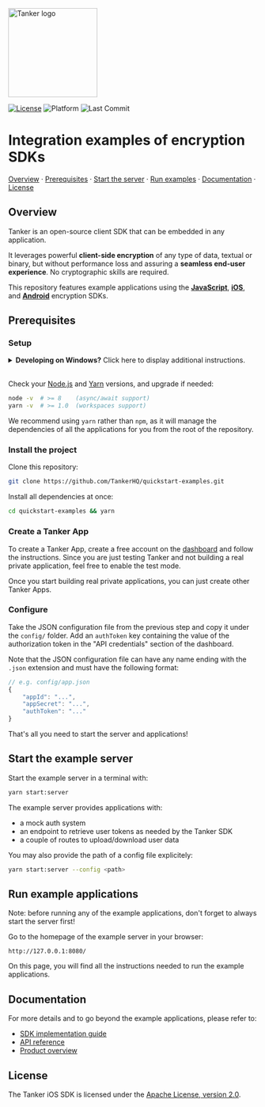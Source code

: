 [last-commit-badge]: https://img.shields.io/github/last-commit/TankerHQ/quickstart-examples.svg?label=Last%20commit&logo=github
[license-badge]: https://img.shields.io/badge/License-Apache%202.0-blue.svg
[license-link]: https://opensource.org/licenses/Apache-2.0
[platform-badge]: https://img.shields.io/static/v1.svg?label=Platform&message=android%20%7C%20ios%20%7C%20javascript&color=lightgrey

<img src="https://cdn.jsdelivr.net/gh/TankerHQ/sdk-js@v1.10.1/src/public/tanker.png" alt="Tanker logo" width="180" />

[![License][license-badge]][license-link]
![Platform][platform-badge]
![Last Commit][last-commit-badge]

# Integration examples of encryption SDKs

[Overview](#overview) · [Prerequisites](#prerequisites) · [Start the server](#start-the-example-server) · [Run examples](#run-example-applications) · [Documentation](#documentation) · [License](#license)

## Overview

Tanker is an open-source client SDK that can be embedded in any application.

It leverages powerful **client-side encryption** of any type of data, textual or binary, but without performance loss and assuring a **seamless end-user experience**. No cryptographic skills are required.

This repository features example applications using the **[JavaScript](https://github.com/TankerHQ/sdk-js)**, **[iOS](https://github.com/TankerHQ/sdk-ios)**, and **[Android](https://github.com/TankerHQ/sdk-android)** encryption SDKs.

## Prerequisites

### Setup

<details>
<summary><b>Developing on Windows?</b> Click here to display additional instructions.</summary>

#### ↡↡↡↡↡↡↡↡↡↡ Windows instructions ↡↡↡↡↡↡↡↡↡↡

<br />

On Windows 10 version 1607 or later, the easiest way to run the quickstart examples is by installing the [Windows Subsystem for Linux](https://docs.microsoft.com/en-us/windows/wsl/about).

Although it is possible to set up a Node.js stack on older Windows versions, the amount of work required is out of the scope of this guide.

Once you have enabled [Windows Subsystem for Linux](https://docs.microsoft.com/en-us/windows/wsl/about), open a new Command Prompt instance and type the following:

```bash
bash
```

Your Command Prompt instance should now be a Bash instance.

For the record, you can access your Windows `C:\` drive at anytime under `/mnt/c`.

Let's update the repo lists and packages:

```bash
sudo apt update -y && sudo apt upgrade -y
```

Install Node.js:

```
sudo apt install nodejs
```

Install Yarn by [following the Ubuntu instructions](https://yarnpkg.com/en/docs/install#debian-stable) on yarnpkg.com.

#### ↟↟↟↟↟↟↟↟↟↟ Windows instructions ↟↟↟↟↟↟↟↟↟↟

</details>

<br />

Check your [Node.js](https://nodejs.org/en/) and [Yarn](https://yarnpkg.com/en/docs/install) versions, and upgrade if needed:
```bash
node -v  # >= 8    (async/await support)
yarn -v  # >= 1.0  (workspaces support)
```

We recommend using `yarn` rather than `npm`, as it will manage the dependencies of all the applications for you from the root of the repository.

### Install the project

Clone this repository:
```bash
git clone https://github.com/TankerHQ/quickstart-examples.git
```

Install all dependencies at once:
```bash
cd quickstart-examples && yarn
```

### Create a Tanker App

To create a Tanker App, create a free account on the [dashboard](https://dashboard.tanker.io/signup) and follow the instructions. Since you are just testing Tanker and not building a real private application, feel free to enable the test mode.

Once you start building real private applications, you can just create other Tanker Apps.

### Configure

Take the JSON configuration file from the previous step and copy it under the `config/` folder. Add an `authToken` key containing the value of the
authorization token in the "API credentials" section of the dashboard.

Note that the JSON configuration file can have any name ending with the `.json` extension and must have the following format:

```javascript
// e.g. config/app.json
{
    "appId": "...",
    "appSecret": "...",
    "authToken": "..."
}
```

That's all you need to start the server and applications!

## Start the example server

Start the example server in a terminal with:

```bash
yarn start:server
```

The example server provides applications with:
* a mock auth system
* an endpoint to retrieve user tokens as needed by the Tanker SDK
* a couple of routes to upload/download user data

You may also provide the path of a config file explicitely:

```bash
yarn start:server --config <path>
```

## Run example applications

Note: before running any of the example applications, don't forget to always start the server first!

Go to the homepage of the example server in your browser:

```
http://127.0.0.1:8080/
```

On this page, you will find all the instructions needed to run the example applications.

## Documentation

For more details and to go beyond the example applications, please refer to:

* [SDK implementation guide](https://docs.tanker.io/core/latest/)
* [API reference](https://docs.tanker.io/core/latest/api/tanker/)
* [Product overview](https://tanker.io/)

## License

The Tanker iOS SDK is licensed under the [Apache License, version 2.0](http://www.apache.org/licenses/LICENSE-2.0).
